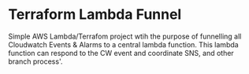# Terraform Lambda Funnel

Simple AWS Lambda/Terrafom project wtih the purpose of funnelling all Cloudwatch Events & Alarms to a central lambda function. This lambda function can respond to the CW event and coordinate SNS, and other branch process'.



